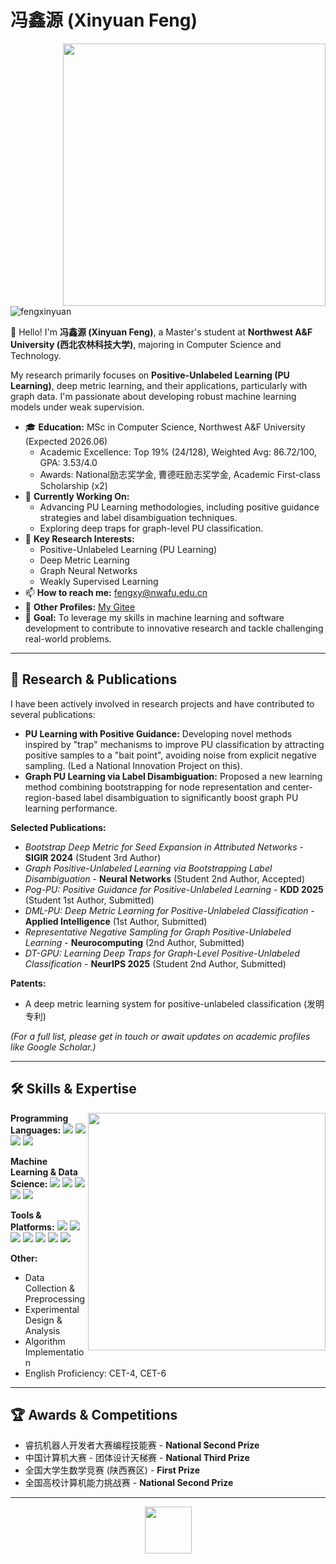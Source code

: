 # 冯鑫源 (Xinyuan Feng)

<a><img align="right" width="420" src="https://github-readme-stats.vercel.app/api?username=fengxinyuan&bg_color=30,e96443,904e95&title_color=fff&text_color=fff&hide_border=true&show_icons=true&icon_color=fff&rank_icon=github" /></a>

<p align="left"> <img src="https://komarev.com/ghpvc/?username=fengxinyuan&label=Profile%20views&color=blueviolet&style=flat" alt="fengxinyuan" /> </p>

👋 Hello! I'm **冯鑫源 (Xinyuan Feng)**, a Master's student at **Northwest A&F University (西北农林科技大学)**, majoring in Computer Science and Technology.

My research primarily focuses on **Positive-Unlabeled Learning (PU Learning)**, deep metric learning, and their applications, particularly with graph data. I'm passionate about developing robust machine learning models under weak supervision.

- 🎓 **Education:** MSc in Computer Science, Northwest A&F University (Expected 2026.06)
  - Academic Excellence: Top 19% (24/128), Weighted Avg: 86.72/100, GPA: 3.53/4.0
  - Awards: National励志奖学金, 曹德旺励志奖学金, Academic First-class Scholarship (x2)
- 🔭 **Currently Working On:**
  - Advancing PU Learning methodologies, including positive guidance strategies and label disambiguation techniques.
  - Exploring deep traps for graph-level PU classification.
- 🌱 **Key Research Interests:**
  - Positive-Unlabeled Learning (PU Learning)
  - Deep Metric Learning
  - Graph Neural Networks
  - Weakly Supervised Learning
- 📫 **How to reach me:** <a href="mailto:fengxy@nwafu.edu.cn">fengxy@nwafu.edu.cn</a>
- 🔗 **Other Profiles:** [My Gitee](https://gitee.com/fengxy02)
- 🎯 **Goal:** To leverage my skills in machine learning and software development to contribute to innovative research and tackle challenging real-world problems.

---

## 🔬 **Research & Publications**

I have been actively involved in research projects and have contributed to several publications:

* **PU Learning with Positive Guidance:** Developing novel methods inspired by "trap" mechanisms to improve PU classification by attracting positive samples to a "bait point", avoiding noise from explicit negative sampling. (Led a National Innovation Project on this).
* **Graph PU Learning via Label Disambiguation:** Proposed a new learning method combining bootstrapping for node representation and center-region-based label disambiguation to significantly boost graph PU learning performance.

**Selected Publications:**
* *Bootstrap Deep Metric for Seed Expansion in Attributed Networks* - **SIGIR 2024** (Student 3rd Author)
* *Graph Positive-Unlabeled Learning via Bootstrapping Label Disambiguation* - **Neural Networks** (Student 2nd Author, Accepted)
* *Pog-PU: Positive Guidance for Positive-Unlabeled Learning* - **KDD 2025** (Student 1st Author, Submitted)
* *DML-PU: Deep Metric Learning for Positive-Unlabeled Classification* - **Applied Intelligence** (1st Author, Submitted)
* *Representative Negative Sampling for Graph Positive-Unlabeled Learning* - **Neurocomputing** (2nd Author, Submitted)
* *DT-GPU: Learning Deep Traps for Graph-Level Positive-Unlabeled Classification* - **NeurIPS 2025** (Student 2nd Author, Submitted)

**Patents:**
* A deep metric learning system for positive-unlabeled classification (发明专利)

*(For a full list, please get in touch or await updates on academic profiles like Google Scholar.)*

---

## 🛠️ **Skills & Expertise**

<img align="right" width="380" src="https://github-readme-stats.vercel.app/api/top-langs/?username=fengxinyuan&layout=compact&bg_color=30,e96443,904e95&title_color=fff&text_color=fff&hide_border=true" />

**Programming Languages:**
![](https://img.shields.io/badge/-Python-3776AB?style=flat-square&logo=Python&logoColor=white)
![](https://img.shields.io/badge/-C++-00599C?style=flat-square&logo=cplusplus&logoColor=white)
![](https://img.shields.io/badge/-Matlab-0076A8?style=flat-square&logo=Matlab&logoColor=white)
![](https://img.shields.io/badge/-C-A8B9CC?style=flat-square&logo=C&logoColor=black)

**Machine Learning & Data Science:**
![](https://img.shields.io/badge/-PyTorch-EE4C2C?style=flat-square&logo=PyTorch&logoColor=white)
![](https://img.shields.io/badge/-PU_Learning-7A009A?style=flat-square&logoColor=white)
![](https://img.shields.io/badge/-Deep_Learning-9C27B0?style=flat-square&logoColor=white)
![](https://img.shields.io/badge/-Metric_Learning-673AB7?style=flat-square&logoColor=white)
![](https://img.shields.io/badge/-Graph_Networks-4CAF50?style=flat-square&logoColor=white)

**Tools & Platforms:**
![](https://img.shields.io/badge/-Linux-FCC624?style=flat-square&logo=Linux&logoColor=black)
![](https://img.shields.io/badge/-Git-F05032?style=flat-square&logo=Git&logoColor=white)
![](https://img.shields.io/badge/-GitHub-181717?style=flat-square&logo=GitHub&logoColor=white)
![](https://img.shields.io/badge/-Conda-34A853?style=flat-square&logo=Anaconda&logoColor=white)
![](https://img.shields.io/badge/-LaTeX-008080?style=flat-square&logo=LaTeX&logoColor=white)
![](https://img.shields.io/badge/-Pycharm-000000?style=flat-square&logo=Pycharm&logoColor=white)
![](https://img.shields.io/badge/-VSCode-007ACC?style=flat-square&logo=VisualStudioCode&logoColor=white)

**Other:**
- Data Collection & Preprocessing
- Experimental Design & Analysis
- Algorithm Implementation
- English Proficiency: CET-4, CET-6

---

## 🏆 **Awards & Competitions**
* 睿抗机器人开发者大赛编程技能赛 - **National Second Prize**
* 中国计算机大赛 - 团体设计天梯赛 - **National Third Prize**
* 全国大学生数学竞赛 (陕西赛区) - **First Prize**
* 全国高校计算机能力挑战赛 - **National Second Prize**

---
<p align="center">
  <img src="https://cdn.jsdelivr.net/gh/yzyyz1387/WangYeQianger/nwafu.png" height="75px">
</p>
